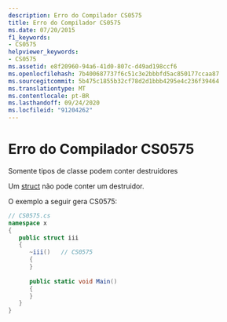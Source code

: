 ```yaml
---
description: Erro do Compilador CS0575
title: Erro do Compilador CS0575
ms.date: 07/20/2015
f1_keywords:
- CS0575
helpviewer_keywords:
- CS0575
ms.assetid: e8f20960-94a6-41d0-807c-d49ad198ccf6
ms.openlocfilehash: 7b400687737f6c51c3e2bbbfd5ac850177ccaa87
ms.sourcegitcommit: 5b475c1855b32cf78d2d1bbb4295e4c236f39464
ms.translationtype: MT
ms.contentlocale: pt-BR
ms.lasthandoff: 09/24/2020
ms.locfileid: "91204262"
---
```

# <a name="compiler-error-cs0575"></a>Erro do Compilador CS0575

Somente tipos de classe podem conter destruidores  
  
 Um [struct](../language-reference/builtin-types/struct.md) não pode conter um destruidor.  
  
 O exemplo a seguir gera CS0575:  
  
```csharp  
// CS0575.cs  
namespace x  
{  
   public struct iii  
   {  
      ~iii()   // CS0575  
      {  
      }  
  
      public static void Main()  
      {  
      }  
   }  
}  
```

